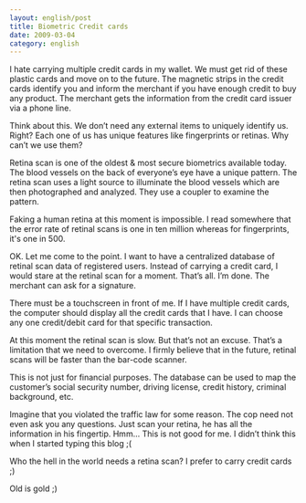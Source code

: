 ```yaml
---
layout: english/post
title: Biometric Credit cards
date: 2009-03-04
category: english
---
```


I hate carrying multiple credit cards in my wallet. We must get rid of these plastic cards and move on to the future. The magnetic strips in the credit cards identify you and inform the merchant if you have enough credit to buy any product. The merchant gets the information from the credit card issuer via a phone line.

Think about this. We don’t need any external items to uniquely identify us. Right? Each one of us has unique features like fingerprints or retinas. Why can’t we use them?

Retina scan is one of the oldest & most secure biometrics available today. The blood vessels on the back of everyone’s eye have a unique pattern. The retina scan uses a light source to illuminate the blood vessels which are then photographed and analyzed. They use a coupler to examine the pattern.

Faking a human retina at this moment is impossible. I read somewhere that the error rate of retinal scans is one in ten million whereas for fingerprints, it's one in 500.

OK. Let me come to the point. I want to have a centralized database of retinal scan data of registered users. Instead of carrying a credit card, I would stare at the retinal scan for a moment. That’s all. I’m done. The merchant can ask for a signature.

There must be a touchscreen in front of me. If I have multiple credit cards, the computer should display all the credit cards that I have. I can choose any one credit/debit card for that specific transaction.

At this moment the retinal scan is slow. But that’s not an excuse. That’s a limitation that we need to overcome. I firmly believe that in the future, retinal scans will be faster than the bar-code scanner.

This is not just for financial purposes. The database can be used to map the customer’s social security number, driving license, credit history, criminal background, etc.

Imagine that you violated the traffic law for some reason. The cop need not even ask you any questions. Just scan your retina, he has all the information in his fingertip. Hmm... This is not good for me. I didn’t think this when I started typing this blog ;(

Who the hell in the world needs a retina scan? I prefer to carry credit cards ;)

Old is gold ;)
